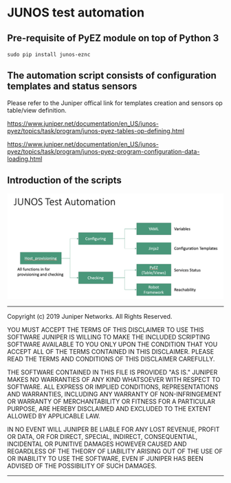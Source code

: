 # JUNOS test automation
## Pre-requisite of PyEZ module on top of Python 3
```
sudo pip install junos-eznc
```
## The automation script consists of configuration templates and status sensors
Please refer to the Juniper offical link for templates creation and sensors op table/view definition.

https://www.juniper.net/documentation/en_US/junos-pyez/topics/task/program/junos-pyez-tables-op-defining.html

https://www.juniper.net/documentation/en_US/junos-pyez/topics/task/program/junos-pyez-program-configuration-data-loading.html
## Introduction of the scripts
![Image](documents/Introduction.png)

********************************************************************************
Copyright (c) 2019 Juniper Networks. All Rights Reserved.

YOU MUST ACCEPT THE TERMS OF THIS DISCLAIMER TO USE THIS SOFTWARE
JUNIPER IS WILLING TO MAKE THE INCLUDED SCRIPTING SOFTWARE AVAILABLE TO YOU
ONLY UPON THE CONDITION THAT YOU ACCEPT ALL OF THE TERMS CONTAINED IN THIS
DISCLAIMER. PLEASE READ THE TERMS AND CONDITIONS OF THIS DISCLAIMER
CAREFULLY.

THE SOFTWARE CONTAINED IN THIS FILE IS PROVIDED "AS IS." JUNIPER MAKES NO
WARRANTIES OF ANY KIND WHATSOEVER WITH RESPECT TO SOFTWARE. ALL EXPRESS OR
IMPLIED CONDITIONS, REPRESENTATIONS AND WARRANTIES, INCLUDING ANY WARRANTY
OF NON-INFRINGEMENT OR WARRANTY OF MERCHANTABILITY OR FITNESS FOR A
PARTICULAR PURPOSE, ARE HEREBY DISCLAIMED AND EXCLUDED TO THE EXTENT
ALLOWED BY APPLICABLE LAW.

IN NO EVENT WILL JUNIPER BE LIABLE FOR ANY LOST REVENUE, PROFIT OR DATA, OR
FOR DIRECT, SPECIAL, INDIRECT, CONSEQUENTIAL, INCIDENTAL OR PUNITIVE
DAMAGES HOWEVER CAUSED AND REGARDLESS OF THE THEORY OF LIABILITY ARISING
OUT OF THE USE OF OR INABILITY TO USE THE SOFTWARE, EVEN IF JUNIPER HAS
BEEN ADVISED OF THE POSSIBILITY OF SUCH DAMAGES.
********************************************************************************
